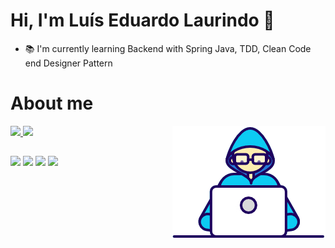 # Hi, I'm Luís Eduardo Laurindo 👋

- :books: I'm currently learning Backend with Spring Java, TDD, Clean Code end Designer Pattern

# About me

<img align="right" alt="GIF" src="https://github.com/laurindo-luis/laurindo-luis/blob/main/gifs/Developer.gif" />

<div>
  <a href="https://github.com/laurindo-luis">
  <img height="180em" src="https://github-readme-stats.vercel.app/api?username=laurindo-luis&show_icons=true&theme=gotham&include_all_commits=true&count_private=true"/>
  <img height="180em" src="https://github-readme-stats.vercel.app/api/top-langs/?username=laurindo-luis&layout=compact&langs_count=7&theme=gotham"/>
</div>
  
##
  
<div> 
  <a href="https://www.youtube.com/channel/UCF46nrEO_33ka20psM7R58g" target="_blank"><img src="https://img.shields.io/badge/YouTube-FF0000?style=for-the-badge&logo=youtube&logoColor=white" target="_blank"></a>
  <a href="https://www.instagram.com/luis.costalaurindo/" target="_blank"><img src="https://img.shields.io/badge/Instagram-E4405F?style=for-the-badge&logo=instagram&logoColor=white" target="_blank"></a>
<a href = "mailto:luiseduardocosta417@gmail.com"><img src="https://img.shields.io/badge/Gmail-D14836?style=for-the-badge&logo=gmail&logoColor=white" target="_blank"></a> 

<a href= "https://www.linkedin.com/in/luis-laurindo/">
  <img src="https://img.shields.io/badge/LinkedIn-0077B5?style=for-the-badge&logo=linkedin&logoColor=white">
</a>
</div>  

<!--
**laurindo-luis/laurindo-luis** is a ✨ _special_ ✨ repository because its `README.md` (this file) appears on your GitHub profile.

Here are some ideas to get you started:

- 🔭 I’m currently working on ...
- 🌱 I’m currently learning ...
- 👯 I’m looking to collaborate on ...
- 🤔 I’m looking for help with ...
- 💬 Ask me about ...
- 📫 How to reach me: ...
- 😄 Pronouns: ...
- ⚡ Fun fact: ...
-->
